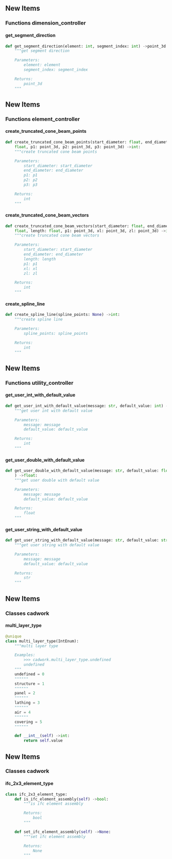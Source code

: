 ## New Items
### Functions dimension_controller
#### get_segment_direction

```python
def get_segment_direction(element: int, segment_index: int) ->point_3d:
    """get segment direction

    Parameters:
        element: element
        segment_index: segment_index

    Returns:
        point_3d
    """

```

## New Items
### Functions element_controller
#### create_truncated_cone_beam_points

```python
def create_truncated_cone_beam_points(start_diameter: float, end_diameter:
    float, p1: point_3d, p2: point_3d, p3: point_3d) ->int:
    """create truncated cone beam points

    Parameters:
        start_diameter: start_diameter
        end_diameter: end_diameter
        p1: p1
        p2: p2
        p3: p3

    Returns:
        int
    """

```

#### create_truncated_cone_beam_vectors

```python
def create_truncated_cone_beam_vectors(start_diameter: float, end_diameter:
    float, length: float, p1: point_3d, xl: point_3d, zl: point_3d) ->int:
    """create truncated cone beam vectors

    Parameters:
        start_diameter: start_diameter
        end_diameter: end_diameter
        length: length
        p1: p1
        xl: xl
        zl: zl

    Returns:
        int
    """

```

#### create_spline_line

```python
def create_spline_line(spline_points: None) ->int:
    """create spline line

    Parameters:
        spline_points: spline_points

    Returns:
        int
    """

```

## New Items
### Functions utility_controller
#### get_user_int_with_default_value

```python
def get_user_int_with_default_value(message: str, default_value: int) ->int:
    """get user int with default value

    Parameters:
        message: message
        default_value: default_value

    Returns:
        int
    """

```

#### get_user_double_with_default_value

```python
def get_user_double_with_default_value(message: str, default_value: float
    ) ->float:
    """get user double with default value

    Parameters:
        message: message
        default_value: default_value

    Returns:
        float
    """

```

#### get_user_string_with_default_value

```python
def get_user_string_with_default_value(message: str, default_value: str) ->str:
    """get user string with default value

    Parameters:
        message: message
        default_value: default_value

    Returns:
        str
    """

```

## New Items
### Classes cadwork
#### multi_layer_type

```python
@unique
class multi_layer_type(IntEnum):
    """multi layer type

    Examples:
        >>> cadwork.multi_layer_type.undefined
        undefined
    """
    undefined = 0
    """"""
    structure = 1
    """"""
    panel = 2
    """"""
    lathing = 3
    """"""
    air = 4
    """"""
    covering = 5
    """"""

    def __int__(self) ->int:
        return self.value

```

## New Items
### Classes cadwork
#### ifc_2x3_element_type

```python
class ifc_2x3_element_type:
    def is_ifc_element_assembly(self) ->bool:
        """is ifc element assembly

        Returns:
            bool
        """

    def set_ifc_element_assembly(self) ->None:
        """set ifc element assembly

        Returns:
            None
        """

```